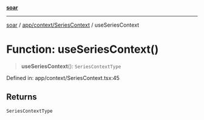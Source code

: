 [**soar**](../../../../README.md)

***

[soar](../../../../modules.md) / [app/context/SeriesContext](../README.md) / useSeriesContext

# Function: useSeriesContext()

> **useSeriesContext**(): `SeriesContextType`

Defined in: app/context/SeriesContext.tsx:45

## Returns

`SeriesContextType`
